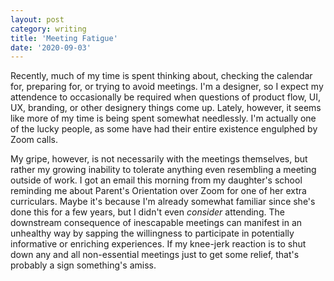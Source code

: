 ```yaml
---
layout: post
category: writing
title: 'Meeting Fatigue'
date: '2020-09-03'
---
```


Recently, much of my time is spent thinking about, checking the calendar for, preparing for, or trying to avoid meetings. I'm a designer, so I expect my attendence to occasionally be required when questions of product flow, UI, UX, branding, or other designery things come up. Lately, however, it seems like more of my time is being spent somewhat needlessly. I'm actually one of the lucky people, as some have had their entire existence engulphed by Zoom calls.

<!--more-->

My gripe, however, is not necessarily with the meetings themselves, but rather my growing inability to tolerate anything even resembling a meeting outside of work. I got an email this morning from my daughter's school reminding me about Parent's Orientation over Zoom for one of her extra curriculars. Maybe it's because I'm already somewhat familiar since she's done this for a few years, but I didn't even _consider_ attending. The downstream consequence of inescapable meetings can manifest in an unhealthy way by sapping the willingness to participate in potentially informative or enriching experiences. If my knee-jerk reaction is to shut down any and all non-essential meetings just to get some relief, that's probably a sign something's amiss.
